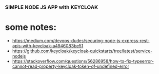 ### SIMPLE NODE JS APP with KEYCLOAK

# some notes:
- https://medium.com/devops-dudes/securing-node-js-express-rest-apis-with-keycloak-a4946083be51
- https://github.com/keycloak/keycloak-quickstarts/tree/latest/service-nodejs
- https://stackoverflow.com/questions/56286958/how-to-fix-typeerror-cannot-read-property-keycloak-token-of-undefined-error
